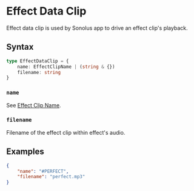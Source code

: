 # Effect Data Clip

Effect data clip is used by Sonolus app to drive an effect clip's playback.

## Syntax

```ts
type EffectDataClip = {
    name: EffectClipName | (string & {})
    filename: string
}
```

### `name`

See [Effect Clip Name](../essentials/effect-clip-name.md).

### `filename`

Filename of the effect clip within effect's audio.

## Examples

```json
{
    "name": "#PERFECT",
    "filename": "perfect.mp3"
}
```
